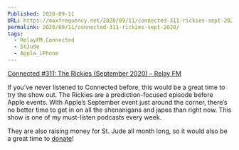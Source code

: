 ```yaml
---
Published: 2020-09-11
URL: https://maxfrequency.net/2020/09/11/connected-311-rickies-sept-2020/
permalink: 2020/09/11/connected-311-rickies-sept-2020/
tags:
  - RelayFM_Connected
  - StJude
  - Apple_iPhone
---
```

[Connected #311: The Rickies (September 2020) – Relay FM](https://www.relay.fm/connected/311)

If you’ve never listened to Connected before, this would be a great time to try the show out. The Rickies are a prediction-focused episode before Apple events. With Apple’s September event just around the corner, there’s no better time to get in on all the shenanigans and japes than right now. This show is one of my must-listen podcasts every week.

They are also raising money for St. Jude all month long, so it would also be a great time to [donate](https://tiltify.com/@relay-fm/relay-fm-for-st-jude)! 